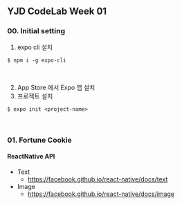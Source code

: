 ## YJD CodeLab Week 01

### 00. Initial setting

1. expo cli 설치

```
$ npm i -g expo-cli
```

<br>

2. App Store 에서 Expo 앱 설치
3. 프로젝트 설치

```
$ expo init <project-name>
```

<br>

### 01. Fortune Cookie

#### ReactNative API

- Text
  - <https://facebook.github.io/react-native/docs/text>
- Image
  - <https://facebook.github.io/react-native/docs/image>